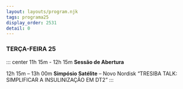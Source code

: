 ```yaml
---
layout: layouts/program.njk
tags: programa25
display_order: 2531
detail: 0
---
```

### TERÇA-FEIRA 25  
::: center
11h 15m - 12h 15m
**Sessão de Abertura**


12h 15m – 13h 00m
**Simpósio Satélite** – Novo Nordisk
“TRESIBA TALK: SIMPLIFICAR A INSULINIZAÇÃO EM DT2”
:::
